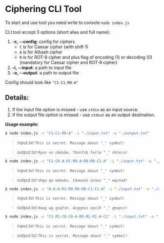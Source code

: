 # Ciphering CLI Tool

To start and use tool you need write to console `node index.js`

CLI tool accept 3 options (short alias and full name):

1.  **-c, --config**: config for ciphers
    * `C` is for Caesar cipher (with shift 1)
    * `A` is for Atbash cipher
    * `R` is for ROT-8 cipher
and plus flag of encoding (1) or decoding (0) (mandatory for Caesar cipher and ROT-8 cipher)
2.  **-i, --input**: a path to input file
3.  **-o, --output**: a path to output file

Config should look like `"C1-C1-R0-A"`

## Details:

1. If the input file option is missed - use `stdin` as an input source.
2. If the output file option is missed - use `stdout` as an output destination.

**Usage example:**  

```bash
$ node index.js -c "C1-C1-R0-A" -i "./input.txt" -o "./output.txt"
```

> input.txt
> `This is secret. Message about "_" symbol!`

> output.txt
> `Myxn xn nbdobm. Tbnnfzb ferlm "_" nhteru!`

```bash
$ node index.js -c "C1-C0-A-R1-R0-A-R0-R0-C1-A" -i "./input.txt" -o "./output.txt"
```

> input.txt
> `This is secret. Message about "_" symbol!`

> output.txt
> `Vhgw gw wkmxkv. Ckwwoik onauv "_" wqcnad!`

```bash
$ node index.js -c "A-A-A-R1-R0-R0-R0-C1-C1-A" -i "./input.txt" -o "./output.txt"
```

> input.txt
> `This is secret. Message about "_" symbol!`

> output.txt
> `Hvwg wg gsqfsh. Asggous opcih "_" gmapcz!`

```bash
$ node index.js -c "C1-R1-C0-C0-A-R0-R1-R1-A-C1" -i "./input.txt" -o "./output.txt"
```

> input.txt
> `This is secret. Message about "_" symbol!`

> output.txt
> `This is secret. Message about "_" symbol!`